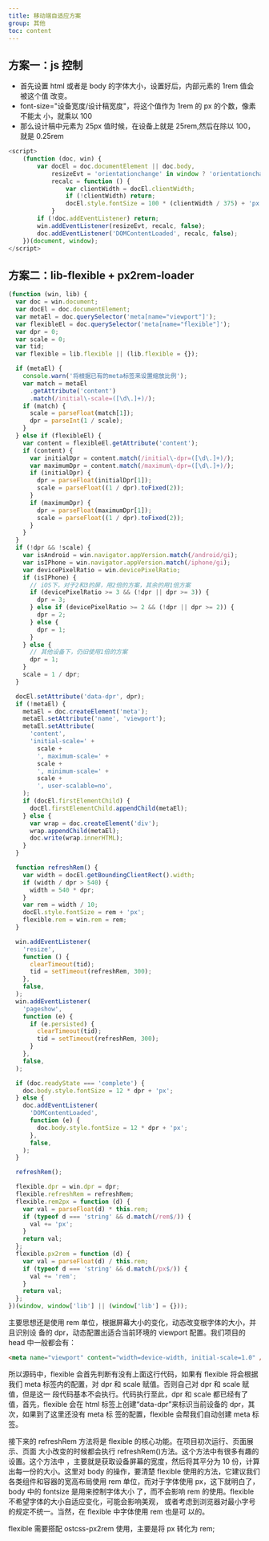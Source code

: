 ```yaml
---
title: 移动端自适应方案
group: 其他
toc: content
---
```


## 方案一：js 控制

- 首先设置 html 或者是 body 的字体大小，设置好后，内部元素的 1rem 值会被这个值
  改变。
- font-size="设备宽度/设计稿宽度"，将这个值作为 1rem 的 px 的个数，像素不能太
  小，就乘以 100
- 那么设计稿中元素为 25px 值时候，在设备上就是 25rem,然后在除以 100，就是
  0.25rem

```js
<script>
	(function (doc, win) {
		var docEl = doc.documentElement || doc.body,
			resizeEvt = 'orientationchange' in window ? 'orientationchange' : 'resize',
			recalc = function () {
				var clientWidth = docEl.clientWidth;
				if (!clientWidth) return;
				docEl.style.fontSize = 100 * (clientWidth / 375) + 'px';
			}
		if (!doc.addEventListener) return;
		win.addEventListener(resizeEvt, recalc, false);
		doc.addEventListener('DOMContentLoaded', recalc, false);
	})(document, window);
</script>
```

## 方案二：lib-flexible + px2rem-loader

```js
(function (win, lib) {
  var doc = win.document;
  var docEl = doc.documentElement;
  var metaEl = doc.querySelector('meta[name="viewport"]');
  var flexibleEl = doc.querySelector('meta[name="flexible"]');
  var dpr = 0;
  var scale = 0;
  var tid;
  var flexible = lib.flexible || (lib.flexible = {});

  if (metaEl) {
    console.warn('将根据已有的meta标签来设置缩放比例');
    var match = metaEl
      .getAttribute('content')
      .match(/initial\-scale=([\d\.]+)/);
    if (match) {
      scale = parseFloat(match[1]);
      dpr = parseInt(1 / scale);
    }
  } else if (flexibleEl) {
    var content = flexibleEl.getAttribute('content');
    if (content) {
      var initialDpr = content.match(/initial\-dpr=([\d\.]+)/);
      var maximumDpr = content.match(/maximum\-dpr=([\d\.]+)/);
      if (initialDpr) {
        dpr = parseFloat(initialDpr[1]);
        scale = parseFloat((1 / dpr).toFixed(2));
      }
      if (maximumDpr) {
        dpr = parseFloat(maximumDpr[1]);
        scale = parseFloat((1 / dpr).toFixed(2));
      }
    }
  }
  if (!dpr && !scale) {
    var isAndroid = win.navigator.appVersion.match(/android/gi);
    var isIPhone = win.navigator.appVersion.match(/iphone/gi);
    var devicePixelRatio = win.devicePixelRatio;
    if (isIPhone) {
      // iOS下，对于2和3的屏，用2倍的方案，其余的用1倍方案
      if (devicePixelRatio >= 3 && (!dpr || dpr >= 3)) {
        dpr = 3;
      } else if (devicePixelRatio >= 2 && (!dpr || dpr >= 2)) {
        dpr = 2;
      } else {
        dpr = 1;
      }
    } else {
      // 其他设备下，仍旧使用1倍的方案
      dpr = 1;
    }
    scale = 1 / dpr;
  }

  docEl.setAttribute('data-dpr', dpr);
  if (!metaEl) {
    metaEl = doc.createElement('meta');
    metaEl.setAttribute('name', 'viewport');
    metaEl.setAttribute(
      'content',
      'initial-scale=' +
        scale +
        ', maximum-scale=' +
        scale +
        ', minimum-scale=' +
        scale +
        ', user-scalable=no',
    );
    if (docEl.firstElementChild) {
      docEl.firstElementChild.appendChild(metaEl);
    } else {
      var wrap = doc.createElement('div');
      wrap.appendChild(metaEl);
      doc.write(wrap.innerHTML);
    }
  }

  function refreshRem() {
    var width = docEl.getBoundingClientRect().width;
    if (width / dpr > 540) {
      width = 540 * dpr;
    }
    var rem = width / 10;
    docEl.style.fontSize = rem + 'px';
    flexible.rem = win.rem = rem;
  }

  win.addEventListener(
    'resize',
    function () {
      clearTimeout(tid);
      tid = setTimeout(refreshRem, 300);
    },
    false,
  );
  win.addEventListener(
    'pageshow',
    function (e) {
      if (e.persisted) {
        clearTimeout(tid);
        tid = setTimeout(refreshRem, 300);
      }
    },
    false,
  );

  if (doc.readyState === 'complete') {
    doc.body.style.fontSize = 12 * dpr + 'px';
  } else {
    doc.addEventListener(
      'DOMContentLoaded',
      function (e) {
        doc.body.style.fontSize = 12 * dpr + 'px';
      },
      false,
    );
  }

  refreshRem();

  flexible.dpr = win.dpr = dpr;
  flexible.refreshRem = refreshRem;
  flexible.rem2px = function (d) {
    var val = parseFloat(d) * this.rem;
    if (typeof d === 'string' && d.match(/rem$/)) {
      val += 'px';
    }
    return val;
  };
  flexible.px2rem = function (d) {
    var val = parseFloat(d) / this.rem;
    if (typeof d === 'string' && d.match(/px$/)) {
      val += 'rem';
    }
    return val;
  };
})(window, window['lib'] || (window['lib'] = {}));
```

主要思想还是使用 rem 单位，根据屏幕大小的变化，动态改变根字体的大小，并且识别设
备的 dpr，动态配置出适合当前环境的 viewport 配置。我们项目的 head 中一般都会有：

```html
<meta name="viewport" content="width=device-width, initial-scale=1.0" />
```

所以源码中，flexible 会首先判断有没有上面这行代码，如果有 flexible 将会根据我们
meta 标签内的配置，对 dpr 和 scale 赋值。否则自己对 dpr 和 scale 赋值，但是这一
段代码基本不会执行。代码执行至此，dpr 和 scale 都已经有了值，首先，flexible 会在
html 标签上创建“data-dpr”来标识当前设备的 dpr，其次，如果到了这里还没有 meta 标
签的配置，flexible 会帮我们自动创建 meta 标签。

接下来的 refreshRem 方法将是 flexible 的核心功能。在项目初次运行、页面展示、页面
大小改变的时候都会执行 refreshRem()方法。这个方法中有很多有趣的设置。这个方法中
，主要就是获取设备屏幕的宽度，然后将其平分为 10 份，计算出每一份的大小。这里对
body 的操作，要清楚 flexible 使用的方法，它建议我们各类组件和容器的宽高布局使用
rem 单位，而对于字体使用 px，这下就明白了，body 中的 fontsize 是用来控制字体大小
了，而不会影响 rem 的使用。flexible 不希望字体的大小自适应变化，可能会影响美观，
或者考虑到浏览器对最小字号的规定不统一。当然，在 flexible 中字体使用 rem 也是可
以的。

flexible 需要搭配 ostcss-px2rem 使用，主要是将 px 转化为 rem;
